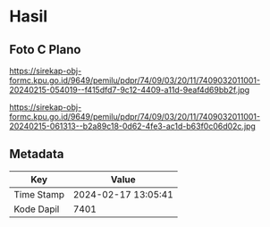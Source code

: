 # Hasil

## Foto C Plano

https://sirekap-obj-formc.kpu.go.id/9649/pemilu/pdpr/74/09/03/20/11/7409032011001-20240215-054019--f415dfd7-9c12-4409-a11d-9eaf4d69bb2f.jpg

https://sirekap-obj-formc.kpu.go.id/9649/pemilu/pdpr/74/09/03/20/11/7409032011001-20240215-061313--b2a89c18-0d62-4fe3-ac1d-b63f0c06d02c.jpg


## Metadata

| Key        | Value               |
| ---------- | ------------------- |
| Time Stamp | 2024-02-17 13:05:41 |
| Kode Dapil | 7401                |



